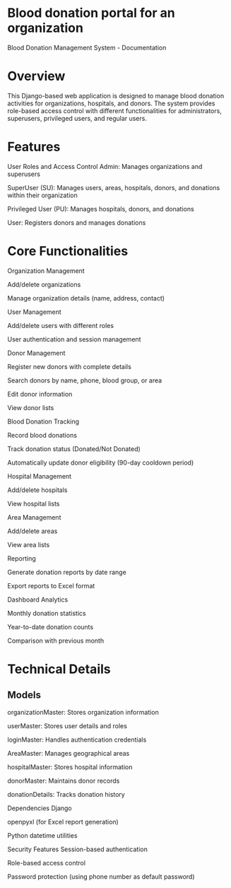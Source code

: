
# Blood donation portal for an organization
Blood Donation Management System - Documentation
# Overview
This Django-based web application is designed to manage blood donation activities for organizations, hospitals, and donors. The system provides role-based access control with different functionalities for administrators, superusers, privileged users, and regular users.

# Features
User Roles and Access Control
Admin: Manages organizations and superusers

SuperUser (SU): Manages users, areas, hospitals, donors, and donations within their organization

Privileged User (PU): Manages hospitals, donors, and donations

User: Registers donors and manages donations

# Core Functionalities
Organization Management

Add/delete organizations

Manage organization details (name, address, contact)

User Management

Add/delete users with different roles

User authentication and session management

Donor Management

Register new donors with complete details

Search donors by name, phone, blood group, or area

Edit donor information

View donor lists

Blood Donation Tracking

Record blood donations

Track donation status (Donated/Not Donated)

Automatically update donor eligibility (90-day cooldown period)

Hospital Management

Add/delete hospitals

View hospital lists

Area Management

Add/delete areas

View area lists

Reporting

Generate donation reports by date range

Export reports to Excel format

Dashboard Analytics

Monthly donation statistics

Year-to-date donation counts

Comparison with previous month

# Technical Details
 ## Models
organizationMaster: Stores organization information

userMaster: Stores user details and roles

loginMaster: Handles authentication credentials

AreaMaster: Manages geographical areas

hospitalMaster: Stores hospital information

donorMaster: Maintains donor records

donationDetails: Tracks donation history

Dependencies
Django

openpyxl (for Excel report generation)

Python datetime utilities

Security Features
Session-based authentication

Role-based access control

Password protection (using phone number as default password)
